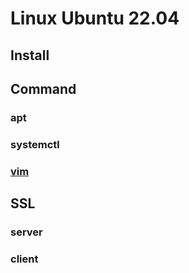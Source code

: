 # Linux Ubuntu 22.04

## Install

## Command

### apt

### systemctl

### [vim](./Vim.md)

## SSL

### server

### client
